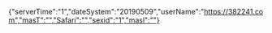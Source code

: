 {"serverTime":"1","dateSystem":"20190509","userName":"https://382241.com","masT":"","Safari":"","sexid":"1","masl":""}
